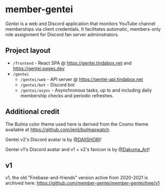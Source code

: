 # member-gentei

_Gentei_ is a web and Discord application that monitors YouTube channel memberships via client credentials. It facilitates automatic, members-only role assignment for Discord fan server administrators.

## Project layout

- `/frontend` - React SPA @ https://gentei.tindabox.net and https://gentei.pages.dev
- `/gentei`
  - `/gentei/web` - API server @ https://gentei-api.tindabox.net
  - `/gentei/bot` - Discord bot
  - `/gentei/async` - Asynchronous tasks, up to and including daily membership checks and periodic refreshes.

## Additional credit

The Bulma color theme used here is derived from the Cosmo theme available at https://github.com/jenil/bulmaswatch.

Gentei v2's Discord avatar is by [@DAIISHORI](https://twitter.com/daiishori)!

Gentei v1's Discord avatar and v1 + v2's favicon is by [@Dakuma_Art](https://twitter.com/Dakuma_Art)!

## v1

v1, the old "Firebase-and-friends" version active from 2020-2021 is archived here: https://github.com/member-gentei/member-gentei/tree/v1
